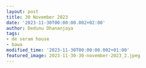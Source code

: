 ```yaml
---
layout: post
title: 30 November 2023
date: '2023-11-30T00:00:00.002+02:00'
author: Dedunu Dhananjaya
tags:
- de seram house
- bawa
modified_time: '2023-11-30T00:00:00.002+01:00'
featured_image: 2023-11-30-30-november-2023_2.jpeg
---
```

